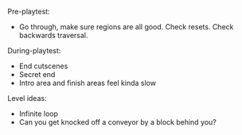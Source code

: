 Pre-playtest:
- Go through, make sure regions are all good. Check resets. Check backwards traversal.

During-playtest:
- End cutscenes
- Secret end
- Intro area and finish areas feel kinda slow


Level ideas:
- Infinite loop
- Can you get knocked off a conveyor by a block behind you?
